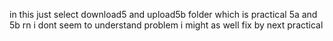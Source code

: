 in this just select download5 and upload5b folder which is practical 5a and 5b 
rn i dont seem to understand problem 
i might as well fix by next practical 

